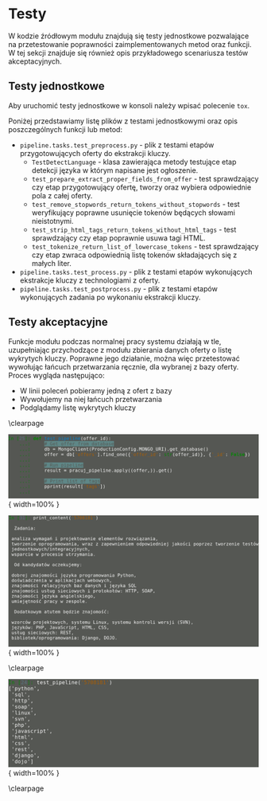# Testy

W kodzie źródłowym modułu znajdują się testy jednostkowe pozwalające na
przetestowanie poprawności zaimplementowanych metod oraz funkcji.
W tej sekcji znajduje się również opis przykładowego scenariusza testów
akceptacyjnych.


## Testy jednostkowe

Aby uruchomić testy jednostkowe w konsoli należy wpisać polecenie `tox`.

Poniżej przedstawiamy listę plików z testami jednostkowymi oraz opis
poszczególnych funkcji lub metod:

-   `pipeline.tasks.test_preprocess.py` - plik z testami etapów
    przygotowujących oferty do ekstrakcji kluczy.
    -   `TestDetectLanguage` - klasa zawierająca metody testujące etap
        detekcji języka w którym napisane jest ogłoszenie.
    -   `test_prepare_extract_proper_fields_from_offer` - test sprawdzający
        czy etap przygotowujący ofertę, tworzy oraz wybiera odpowiednie
        pola z całej oferty.
    -   `test_remove_stopwords_return_tokens_without_stopwords` - test
        weryfikujący poprawne usunięcie tokenów będących słowami nieistotnymi.
    -   `test_strip_html_tags_return_tokens_without_html_tags` - test
        sprawdzający czy etap poprawnie usuwa tagi HTML.
    -   `test_tokenize_return_list_of_lowercase_tokens` - test sprawdzający
        czy etap zwraca odpowiednią listę tokenów składających się
        z małych liter.
-   `pipeline.tasks.test_process.py` - plik z testami etapów wykonujących
    ekstrakcje kluczy z technologiami z oferty.
-   `pipeline.tasks.test_postprocess.py` - plik z testami etapów wykonujących
    zadania po wykonaniu ekstrakcji kluczy.


## Testy akceptacyjne

Funkcje modułu podczas normalnej pracy systemu działają w tle, uzupełniając przychodzące z modułu
zbierania danych oferty o listę wykrytych kluczy. Poprawne jego działanie, można więc przetestować
wywołując łańcuch przetwarzania ręcznie, dla wybranej z bazy oferty. Proces wygląda następująco:

+ W linii poleceń pobieramy jedną z ofert z bazy
+ Wywołujemy na niej łańcuch przetwarzania
+ Podglądamy listę wykrytych kluczy


\clearpage

![Przykładowy skrypt testujący\label{ref_a_figure}](source/figures/test_pipeline_script.png){ width=100% }

![Tekst przykładowej oferty\label{ref_a_figure}](source/figures/test_offer_content.png){ width=100% }

\clearpage

![Rezultat \label{ref_a_figure}](source/figures/test_pipeline_result.png){ width=100% }

\clearpage

